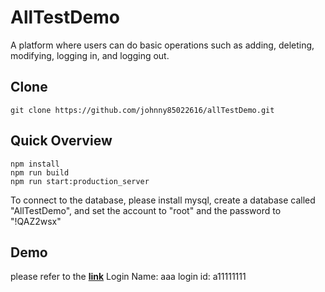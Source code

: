 # AllTestDemo

A platform where users can do basic operations such as adding, deleting, modifying, logging in, and logging out.

## Clone

```
git clone https://github.com/johnny85022616/allTestDemo.git
```

## Quick Overview
```
npm install 
npm run build 
npm run start:production_server
```
To connect to the database, please install mysql, create a database called "AllTestDemo", and set the account to "root" and the password to "!QAZ2wsx"



## Demo
please refer to the [**link**](http://138.91.21.212:3001/)
Login Name: aaa
login id: a11111111